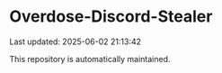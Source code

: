# Overdose-Discord-Stealer

Last updated: 2025-06-02 21:13:42

This repository is automatically maintained.
